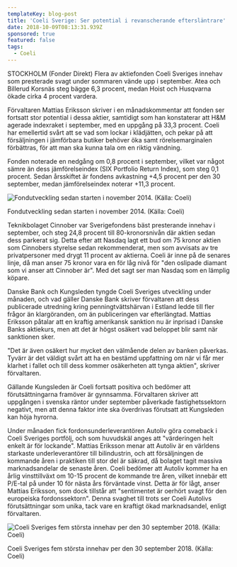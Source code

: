 ```yaml
---
templateKey: blog-post
title: 'Coeli Sverige: Ser potential i revanscherande eftersläntrare'
date: 2018-10-09T08:13:31.939Z
sponsored: true
featured: false
tags:
  - Coeli
---
```

STOCKHOLM (Fonder Direkt) Flera av aktiefonden Coeli Sveriges innehav som presterade svagt under sommaren vände upp i september. Atea och Billerud Korsnäs steg bägge 6,3 procent, medan Hoist och Husqvarna ökade cirka 4 procent vardera.

Förvaltaren Mattias Eriksson skriver i en månadskommentar att fonden ser fortsatt stor potential i dessa aktier, samtidigt som han konstaterar att H&M agerade indexraket i september, med en uppgång på 33,3 procent. Coeli har emellertid svårt att se vad som lockar i klädjätten, och pekar på att försäljningen i jämförbara butiker behöver öka samt rörelsemarginalen förbättras, för att man ska kunna tala om en riktig vändning. 

Fonden noterade en nedgång om 0,8 procent i september, vilket var något sämre än dess jämförelseindex (SIX Portfolio Return Index), som steg 0,1 procent. Sedan årsskiftet är fondens avkastning +4,5 procent per den 30 september, medan jämförelseindex noterar +11,3 procent.

![Fondutveckling sedan starten i november 2014. (Källa: Coeli)](/img/561794901.png)

<span class="image-caption">Fondutveckling sedan starten i november 2014. (Källa: Coeli)</span>

Teknikbolaget Cinnober var Sverigefondens bäst presterande innehav i september, och steg 24,8 procent till 80-kronorsnivån där aktien sedan dess parkerat sig. Detta efter att Nasdaq lagt ett bud om 75 kronor aktien som Cinnobers styrelse sedan rekommenderat, men som avvisats av tre privatpersoner med drygt 11 procent av aktierna. Coeli är inne på de senares linje, då man anser 75 kronor vara en för låg nivå för "den oslipade diamant som vi anser att Cinnober är". Med det sagt ser man Nasdaq som en lämplig köpare.

Danske Bank och Kungsleden tyngde Coeli Sveriges utveckling under månaden, och vad gäller Danske Bank skriver förvaltaren att dess publicerade utredning kring penningtvättshärvan i Estland ledde till fler frågor än klargöranden, om än publiceringen var efterlängtad. Mattias Eriksson påtalar att en kraftig amerikansk sanktion nu är inprisad i Danske Banks aktiekurs, men att det är högst osäkert vad beloppet blir samt när sanktionen sker. 

"Det är även osäkert hur mycket den välmående delen av banken påverkas. Tyvärr är det väldigt svårt att ha en bestämd uppfattning om när vi får mer klarhet i fallet och till dess kommer osäkerheten att tynga aktien", skriver förvaltaren.

Gällande Kungsleden är Coeli fortsatt positiva och bedömer att förutsättningarna framöver är gynnsamma. Förvaltaren skriver att uppgången i svenska räntor under september påverkade fastighetssektorn negativt, men att denna faktor inte ska överdrivas förutsatt att Kungsleden kan höja hyrorna.

Under månaden fick fordonsunderleverantören Autoliv göra comeback i Coeli Sveriges portfölj, och som huvudskäl anges att "värderingen helt enkelt är för lockande". Mattias Eriksson menar att Autoliv är en världens starkaste underleverantörer till bilindustrin, och att försäljningen de kommande åren i praktiken till stor del är säkrad, då bolaget tagit massiva marknadsandelar de senaste åren. Coeli bedömer att Autoliv kommer ha en årlig vinsttillväxt om 10-15 procent de kommande tre åren, vilket innebär ett P/E-tal på under 10 för nästa års förväntade vinst. Detta är för lågt, anser Mattias Eriksson, som dock tillstår att "sentimentet är oerhört svagt för den europeiska fordonssektorn". Denna svaghet till trots ser Coeli Autolivs förutsättningar som unika, tack vare en kraftigt ökad marknadsandel, enligt förvaltaren.

![Coeli Sveriges fem största innehav per den 30 september 2018. (Källa: Coeli)](/img/561794902.png)

<span class="image-caption">Coeli Sveriges fem största innehav per den 30 september 2018. (Källa: Coeli)</span>
